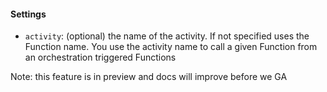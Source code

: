 #### Settings

- `activity`: (optional) the name of the activity. If not specified uses the Function name. You use the activity name to call a given Function from an orchestration triggered Functions

Note: this feature is in preview and docs will improve before we GA